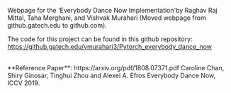 Webpage for the 'Everybody Dance Now Implementation'by Raghav Raj Mittal, Taha Merghani, and Vishvak Murahari (Moved webpage from github.gatech.edu to github.com).


The code for this project can be found in this github repository:
https://github.gatech.edu/vmurahari3/Pytorch_everybody_dance_now



<br>
**Reference Paper**: https://arxiv.org/pdf/1808.07371.pdf  
Caroline Chan, Shiry Ginosar, Tinghui Zhou and Alexei A. Efros Everybody Dance Now, ICCV 2019.

